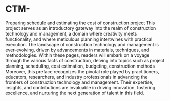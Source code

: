 # CTM-
Preparing schedule and estimating the cost of construction project
This project serves as an introductory gateway into the realm of construction technology 
and management, a domain where creativity meets functionality, and where meticulous 
planning intertwines with practical execution. The landscape of construction technology and 
management is ever-evolving, driven by advancements in materials, techniques, and 
methodologies.
 Within these pages, readers will embark on a voyage through the various facts of 
construction, delving into topics such as project planning, scheduling, cost estimation, 
budgeting, construction methods
 Moreover, this preface recognizes the pivotal role played by practitioners, educators, 
researchers, and industry professionals in advancing the frontiers of construction technology 
and management. Their expertise, insights, and contributions are invaluable in driving 
innovation, fostering excellence, and nurturing the next generation of talent in this field.
